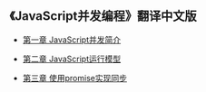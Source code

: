 ## 《JavaScript并发编程》翻译中文版

- [第一章 JavaScript并发简介](01.第一章%20JavaScript并发简介/README.md)

- [第二章 JavaScript运行模型](02.第二章%20JavaScript运行模型/README.md)

- [第三章 使用promise实现同步](03.第三章%20使用promise实现同步/README.md)